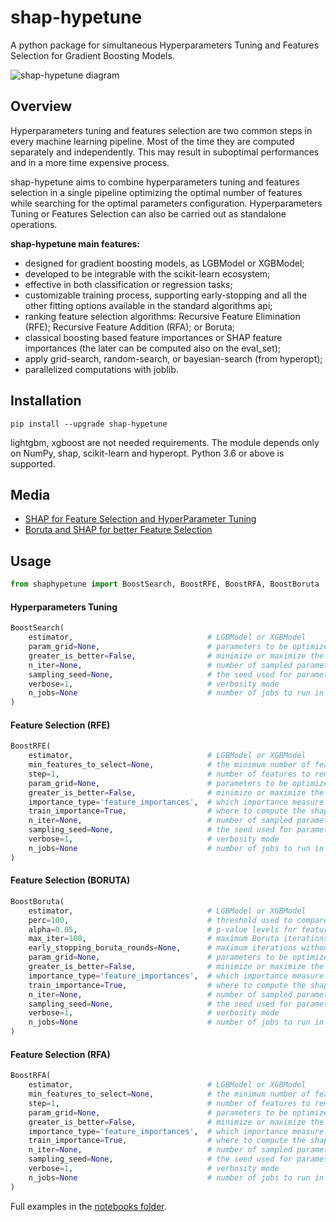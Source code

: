 # shap-hypetune
A python package for simultaneous Hyperparameters Tuning and Features Selection for Gradient Boosting Models.

![shap-hypetune diagram](https://raw.githubusercontent.com/cerlymarco/shap-hypetune/master/imgs/shap-hypetune-diagram.png)

## Overview
Hyperparameters tuning and features selection are two common steps in every machine learning pipeline. Most of the time they are computed separately and independently. This may result in suboptimal performances and in a more time expensive process.

shap-hypetune aims to combine hyperparameters tuning and features selection in a single pipeline optimizing the optimal number of features while searching for the optimal parameters configuration. Hyperparameters Tuning or Features Selection can also be carried out as standalone operations.

**shap-hypetune main features:**

- designed for gradient boosting models, as LGBModel or XGBModel;
- developed to be integrable with the scikit-learn ecosystem;
- effective in both classification or regression tasks;
- customizable training process, supporting early-stopping and all the other fitting options available in the standard algorithms api;
- ranking feature selection algorithms: Recursive Feature Elimination (RFE); Recursive Feature Addition (RFA); or Boruta;
- classical boosting based feature importances or SHAP feature importances (the later can be computed also on the eval_set);
- apply grid-search, random-search, or bayesian-search (from hyperopt);
- parallelized computations with joblib.

## Installation
```shell
pip install --upgrade shap-hypetune
```
lightgbm, xgboost are not needed requirements. The module depends only on NumPy, shap, scikit-learn and hyperopt. Python 3.6 or above is supported.

## Media
- [SHAP for Feature Selection and HyperParameter Tuning](https://towardsdatascience.com/shap-for-feature-selection-and-hyperparameter-tuning-a330ec0ea104)
- [Boruta and SHAP for better Feature Selection](https://towardsdatascience.com/boruta-and-shap-for-better-feature-selection-20ea97595f4a)

## Usage
```python
from shaphypetune import BoostSearch, BoostRFE, BoostRFA, BoostBoruta
```
#### Hyperparameters Tuning
```python
BoostSearch(
    estimator,					            # LGBModel or XGBModel
    param_grid=None,				        # parameters to be optimized
    greater_is_better=False,			    # minimize or maximize the monitored score
    n_iter=None,				            # number of sampled parameter configurations
    sampling_seed=None,				        # the seed used for parameter sampling
    verbose=1,					            # verbosity mode
    n_jobs=None					            # number of jobs to run in parallel
)
```
#### Feature Selection (RFE)
```python
BoostRFE(
    estimator,                              # LGBModel or XGBModel
    min_features_to_select=None,            # the minimum number of features to be selected
    step=1,	                                # number of features to remove at each iteration
    param_grid=None,				        # parameters to be optimized
    greater_is_better=False,		        # minimize or maximize the monitored score
    importance_type='feature_importances',	# which importance measure to use: default or shap
    train_importance=True,			        # where to compute the shap feature importance
    n_iter=None,				            # number of sampled parameter configurations
    sampling_seed=None,				        # the seed used for parameter sampling
    verbose=1,					            # verbosity mode
    n_jobs=None					            # number of jobs to run in parallel
)
```
#### Feature Selection (BORUTA)
```python
BoostBoruta(
    estimator,					            # LGBModel or XGBModel
    perc=100,					            # threshold used to compare shadow and real features
    alpha=0.05,					            # p-value levels for feature rejection
    max_iter=100,				            # maximum Boruta iterations to perform
    early_stopping_boruta_rounds=None,	    # maximum iterations without confirming a feature
    param_grid=None,				        # parameters to be optimized
    greater_is_better=False,			    # minimize or maximize the monitored score
    importance_type='feature_importances',	# which importance measure to use: default or shap
    train_importance=True,			        # where to compute the shap feature importance
    n_iter=None,				            # number of sampled parameter configurations
    sampling_seed=None,				        # the seed used for parameter sampling
    verbose=1,					            # verbosity mode
    n_jobs=None					            # number of jobs to run in parallel
)
```
#### Feature Selection (RFA)
```python
BoostRFA(
    estimator,                              # LGBModel or XGBModel
    min_features_to_select=None,            # the minimum number of features to be selected
    step=1,	                                # number of features to remove at each iteration
    param_grid=None,				        # parameters to be optimized
    greater_is_better=False,		        # minimize or maximize the monitored score
    importance_type='feature_importances',	# which importance measure to use: default or shap
    train_importance=True,			        # where to compute the shap feature importance
    n_iter=None,				            # number of sampled parameter configurations
    sampling_seed=None,				        # the seed used for parameter sampling
    verbose=1,					            # verbosity mode
    n_jobs=None					            # number of jobs to run in parallel
)
```

Full examples in the [notebooks folder](https://github.com/cerlymarco/shap-hypetune/tree/main/notebooks).
